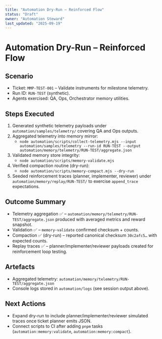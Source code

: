 ```yaml
---
title: "Automation Dry-Run – Reinforced Flow"
status: "Draft"
owner: "Automation Steward"
last_updated: "2025-09-19"
---
```


# Automation Dry-Run – Reinforced Flow

## Scenario
- Ticket: `MMP-TEST-001` – Validate instruments for milestone telemetry.
- Run ID: `RUN-TEST` (synthetic).
- Agents exercised: QA, Ops, Orchestrator memory utilities.

## Steps Executed
1. Generated synthetic telemetry payloads under `automation/samples/telemetry/` covering QA and Ops outputs.
2. Aggregated telemetry into memory mirror:
   - `node automation/scripts/collect-telemetry.mjs --input automation/samples/telemetry --run-id RUN-TEST --output automation/memory/telemetry/RUN-TEST/aggregate.json`
3. Validated memory store integrity:
   - `node automation/scripts/memory-validate.mjs`
4. Verified compaction routine (dry-run):
   - `node automation/scripts/memory-compact.mjs --dry-run`
5. Seeded reinforcement traces (planner, implementer, reviewer) under `automation/memory/replay/RUN-TEST/` to exercise `append_trace` expectations.

## Outcome Summary
- Telemetry aggregation ✅ – `automation/memory/telemetry/RUN-TEST/aggregate.json` produced with averaged metrics and reward snapshot.
- Validation ✅ – `memory-validate` confirmed checksum + counts.
- Compaction ✅ (dry-run) – reported canonical checksum `30c2afc5…` with expected counts.
- Replay traces ✅ – planner/implementer/reviewer payloads created for reinforcement loop testing.

## Artefacts
- Aggregated telemetry: `automation/memory/telemetry/RUN-TEST/aggregate.json`
- Console logs stored in `automation/logs` (see session output above).

## Next Actions
- Expand dry-run to include planner/implementer/reviewer simulated traces once ticket planner emits JSON.
- Connect scripts to CI after adding `pnpm` tasks (`automation:memory:validate`, `automation:memory:compact`).
